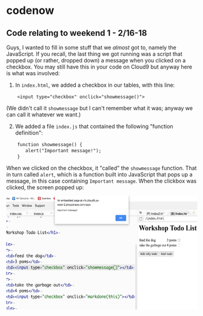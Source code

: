 # codenow

## Code relating to weekend 1 - 2/16-18

Guys, I wanted to fill in some stuff that we *almost* got to, namely the
JavaScript.  If you recall, the last thing we got running was a script
that popped up (or rather, dropped down) a message when you clicked on
a checkbox.  You may still have this in your code on Cloud9 but anyway
here is what was involved:

1. In `index.html`, we added a checkbox in our tables, with this line:

```
    <input type="checkbox" onclick="showmessage()">
```
  
  (We didn't call it `showmessage` but I can't remember what it was; anyway
  we can call it whatever we want.)
  
2. We added a file `index.js` that contained the following "function definition":

```
    function showmessage() {
       alert("Important message!");
    }
```

When we clicked on the checkbox, it "called" the `showmessage` function.  That
in turn called `alert`, which is a function built into JavaScript that pops up a message,
in this case containing `Important message`.  When the clickbox was clicked, the screen
popped up:

<img src="screenshot1.png" height=300>




